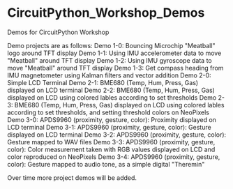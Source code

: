# CircuitPython_Workshop_Demos
Demos for CircuitPython Workshop

Demo projects are as follows:
Demo 1-0: Bouncing Microchip "Meatball" logo around TFT display
Demo 1-1: Using IMU accelerometer data to move "Meatball" around TFT display
Demo 1-2: Using IMU gyroscope data to move "Meatball" around TFT display
Demo 1-3: Get compass heading from IMU magnetometer using Kalman filters and vector addition
Demo 2-0: Simple LCD Terminal
Demo 2-1: BME680 (Temp, Hum, Press, Gas) displayed on LCD terminal
Demo 2-2: BME680 (Temp, Hum, Press, Gas) displayed on LCD using colored lables according to set thresholds
Demo 2-3: BME680 (Temp, Hum, Press, Gas) displayed on LCD using colored lables according to set thresholds, and setting threshold colors on NeoPixels
Demo 3-0: APDS9960 (proximity, gesture, color): Proximity displayed on LCD terminal
Demo 3-1: APDS9960 (proximity, gesture, color): Gesture displayed on LCD terminal
Demo 3-2: APDS9960 (proximity, gesture, color): Gesture mapped to WAV files
Demo 3-3: APDS9960 (proximity, gesture, color): Color measurement taken with RGB values displayed on LCD and color reproduced on NeoPixels
Demo 3-4: APDS9960 (proximity, gesture, color): Gesture mapped to audio tone, as a simple digital "Theremin"

Over time more project demos will be added.

